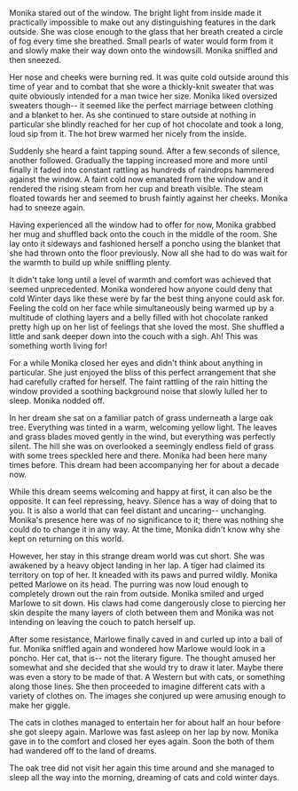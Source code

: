 Monika stared out of the window. The bright light from inside made it practically impossible to make out any distinguishing features in the dark outside. She was close enough to the glass that her breath created a circle of fog every time she breathed. Small pearls of water would form from it and slowly make their way down onto the windowsill. Monika sniffled and then sneezed.

Her nose and cheeks were burning red. It was quite cold outside around this time of year and to combat that she wore a thickly-knit sweater that was quite obviously intended for a man twice her size. Monika liked oversized sweaters though-- it seemed like the perfect marriage between clothing and a blanket to her. As she continued to stare outside at nothing in particular she blindly reached for her cup of hot chocolate and took a long, loud sip from it. The hot brew warmed her nicely from the inside.

Suddenly she heard a faint tapping sound. After a few seconds of silence, another followed. Gradually the tapping increased more and more until finally it faded into constant rattling as hundreds of raindrops hammered against the window. A faint cold now emanated from the window and it rendered the rising steam from her cup and breath visible. The steam floated towards her and seemed to brush faintly against her cheeks. Monika had to sneeze again.

Having experienced all the window had to offer for now, Monika grabbed her mug and shuffled back onto the couch in the middle of the room. She lay onto it sideways and fashioned herself a poncho using the blanket that she had thrown onto the floor previously. Now all she had to do was wait for the warmth to build up while sniffling plenty.

It didn't take long until a level of warmth and comfort was achieved that seemed unprecedented. Monika wondered how anyone could deny that cold Winter days like these were by far the best thing anyone could ask for. Feeling the cold on her face while simultaneously being warmed up by a multitude of clothing layers and a belly filled with hot chocolate ranked pretty high up on her list of feelings that she loved the most. She shuffled a little and sank deeper down into the couch with a sigh. Ah! This was something worth living for!

For a while Monika closed her eyes and didn't think about anything in particular. She just enjoyed the bliss of this perfect arrangement that she had carefully crafted for herself. The faint rattling of the rain hitting the window provided a soothing background noise that slowly lulled her to sleep. Monika nodded off.

In her dream she sat on a familiar patch of grass underneath a large oak tree. Everything was tinted in a warm, welcoming yellow light. The leaves and grass blades moved gently in the wind, but everything was perfectly silent. The hill she was on overlooked a seemingly endless field of grass with some trees speckled here and there. Monika had been here many times before. This dream had been accompanying her for about a decade now.

While this dream seems welcoming and happy at first, it can also be the opposite. It can feel repressing, heavy. Silence has a way of doing that to you. It is also a world that can feel distant and uncaring-- unchanging. Monika's presence here was of no significance to it; there was nothing she could do to change it in any way. At the time, Monika didn't know why she kept on returning on this world.

However, her stay in this strange dream world was cut short. She was awakened by a heavy object landing in her lap. A tiger had claimed its territory on top of her. It kneaded with its paws and purred wildly. Monika petted Marlowe on its head. The purring was now loud enough to completely drown out the rain from outside. Monika smiled and urged Marlowe to sit down. His claws had come dangerously close to piercing her skin despite the many layers of cloth between them and Monika was not intending on leaving the couch to patch herself up.

After some resistance, Marlowe finally caved in and curled up into a ball of fur. Monika sniffled again and wondered how Marlowe would look in a poncho. Her cat, that is-- not the literary figure. The thought amused her somewhat and she decided that she would try to draw it later. Maybe there was even a story to be made of that. A Western but with cats, or something along those lines. She then proceeded to imagine different cats with a variety of clothes on. The images she conjured up were amusing enough to make her giggle.

The cats in clothes managed to entertain her for about half an hour before she got sleepy again. Marlowe was fast asleep on her lap by now. Monika gave in to the comfort and closed her eyes again. Soon the both of them had wandered off to the land of dreams.

The oak tree did not visit her again this time around and she managed to sleep all the way into the morning, dreaming of cats and cold winter days.
